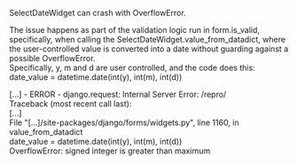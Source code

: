 SelectDateWidget can crash with OverflowError.

The issue happens as part of the validation logic run in form.is_valid, specifically, when calling the SelectDateWidget.value_from_datadict, where the user-controlled value is converted into a date without guarding against a possible OverflowError.  
Specifically, y, m and d are user controlled, and the code does this:  
    date_value = datetime.date(int(y), int(m), int(d))  

[...] - ERROR - django.request: Internal Server Error: /repro/  
Traceback (most recent call last):  
[...]  
  File "[...]/site-packages/django/forms/widgets.py", line 1160, in value_from_datadict  
    date_value = datetime.date(int(y), int(m), int(d))  
OverflowError: signed integer is greater than maximum